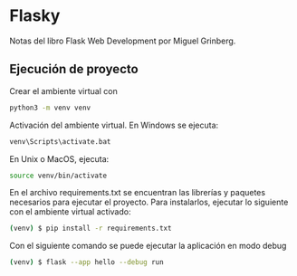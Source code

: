 # Flasky
Notas del libro Flask Web Development por Miguel Grinberg.

## Ejecución de proyecto

Crear el ambiente virtual con
```bash
python3 -m venv venv
```

Activación del ambiente virtual. En Windows se ejecuta:
```bash
venv\Scripts\activate.bat
```
En Unix o MacOS, ejecuta:
```bash
source venv/bin/activate
```

En el archivo requirements.txt se encuentran las librerías y paquetes necesarios para ejecutar el proyecto. Para instalarlos, ejecutar lo siguiente con el ambiente virtual activado:
```bash
(venv) $ pip install -r requirements.txt
```
Con el siguiente comando se puede ejecutar la aplicación en modo debug
```bash
(venv) $ flask --app hello --debug run
```

